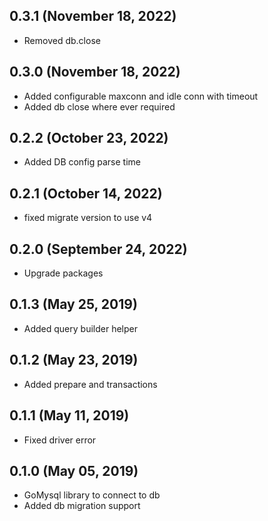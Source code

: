 ## 0.3.1 (November 18, 2022)
  - Removed db.close

## 0.3.0 (November 18, 2022)
  - Added configurable maxconn and idle conn with timeout
  - Added db close where ever required

## 0.2.2 (October 23, 2022)
  - Added DB config parse time

## 0.2.1 (October 14, 2022)
  - fixed migrate version to use v4

## 0.2.0 (September 24, 2022)
  - Upgrade packages

## 0.1.3 (May 25, 2019)
  - Added query builder helper

## 0.1.2 (May 23, 2019)
  - Added prepare and transactions

## 0.1.1 (May 11, 2019)
  - Fixed driver error

## 0.1.0 (May 05, 2019)
  - GoMysql library to connect to db
  - Added db migration support
